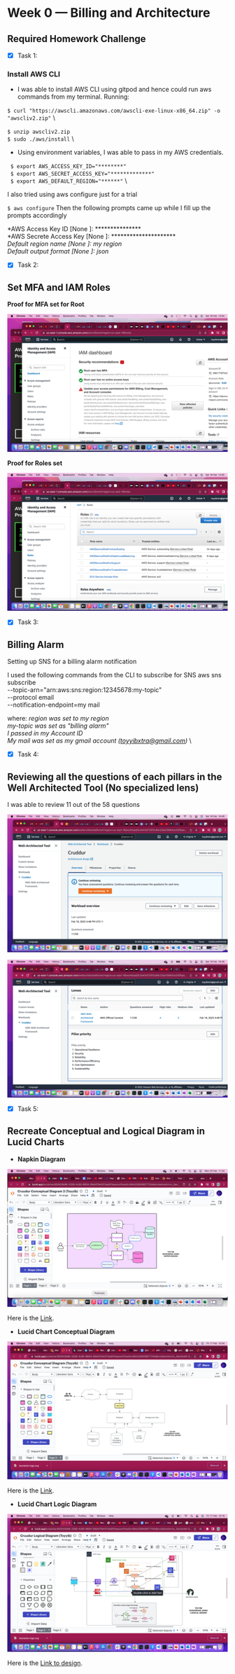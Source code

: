 # Week 0 — Billing and Architecture

## Required Homework Challenge

- [X] Task 1:
### Install AWS CLI

* I was able to install AWS CLI using gitpod and hence could run aws commands from my terminal.
Running:

`$ curl "https://awscli.amazonaws.com/awscli-exe-linux-x86_64.zip" -o "awscliv2.zip"` \

 `$ unzip awscliv2.zip` \
 `$ sudo ./aws/install` \


* Using environment variables, I was able to pass in my AWS credentials.

` $ export AWS_ACCESS_KEY_ID="********"` \
` $ export AWS_SECRET_ACCESS_KEY="*************"` \
` $ export AWS_DEFAULT_REGION="******"` \

I also tried using aws configure just for a trial

`$ aws configure`
Then the following prompts came up while  I fill up the prompts accordingly

*AWS Access Key ID [None ]: *************** \
*AWS Secrete Access Key [None ]: ********************* \
*Default region name [None ]: my region* \
*Default output format [None ]: json*


 
- [X] Task 2:

## Set MFA and IAM Roles

**Proof for MFA set for Root**

![MFA](../images/MFA-Proof.png)

**Proof for Roles set**

![Roles](../images/Roles-set.png)


- [X] Task 3: 
## Billing Alarm
Setting up  SNS for a billing alarm notification

I used the following commands from the CLI to subscribe for SNS 
aws sns subscribe \
    --topic-arn="arn:aws:sns:region:12345678:my-topic" \
    --protocol email \
    --notification-endpoint=my mail

where:
 *region was set to my region* \
 *my-topic was set as "billing alarm"* \
 *I passed in my Account ID* \
 *My mail was set as my gmail account (toyyibxtra@gmail.com)* \


- [X] Task 4:

## Reviewing all the questions of each pillars in the Well Architected Tool (No specialized lens)

I was able to review 11 out of the 58 questions

![Cruddur-workload](../images/Cruddrur-Workload.png)

![Well Architected tool](../images/Well-Architected.png)


- [X] Task 5:

## Recreate Conceptual and Logical Diagram in Lucid Charts 

* **Napkin Diagram** 

![Napkin-design](../images/Napkin.png)

Here is the [Link](https://lucid.app/lucidchart/62933b96-2259-4c95-8604-0fe547fe4311/edit?viewport_loc=-450%2C-282%2C1542%2C1002%2C0_0&invitationId=inv_5ec5e4ef-0616-4fe1-afa2-dc3acb6cbf62
).


* **Lucid Chart Conceptual Diagram** 

![Conceptual Diagram](../images/Conceptual.png)

Here is the [Link](https://lucid.app/lucidchart/62933b96-2259-4c95-8604-0fe547fe4311/edit?viewport_loc=62%2C-234%2C1624%2C894%2C1RVxaKq~3Jpw&invitationId=inv_5ec5e4ef-0616-4fe1-afa2-dc3acb6cbf62
).


* **Lucid Chart Logic Diagram**

![Logical Diagram](../images/Logical.png)

Here is the [Link to design](https://lucid.app/lucidchart/62933b96-2259-4c95-8604-0fe547fe4311/edit?viewport_loc=-353%2C305%2C2006%2C894%2CNRVxYiDKEcDh&invitationId=inv_5ec5e4ef-0616-4fe1-afa2-dc3acb6cbf62).
